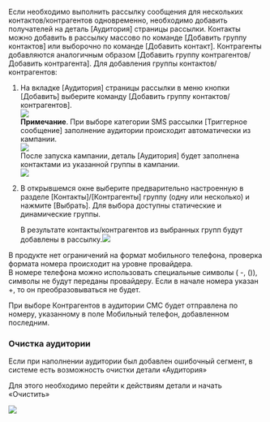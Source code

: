 Если необходимо выполнить рассылку сообщения для нескольких контактов/контрагентов одновременно, необходимо добавить получателей на деталь [Аудитория] страницы рассылки. Контакты можно добавить в рассылку массово по команде [Добавить группу контактов] или выборочно по команде [Добавить контакт]. Контрагенты добавляются аналогичным образом [Добавить группу контрагентов/Добавить контрагента]. Для добавления группы контактов/контрагентов:

1. На вкладке [Аудитория] страницы рассылки в меню кнопки [Добавить] выберите команду [Добавить группу контактов/контрагентов].  
    ![](https://samarasoft.com/wp-content/uploads/2018/03/%D0%90%D1%83%D0%B4%D0%B8%D1%82%D0%BE%D1%80%D0%B8%D1%8F-%D1%80%D0%B0%D1%81%D1%81%D1%8B%D0%BB%D0%BA%D0%B81.png)  
    **Примечание**. При выборе категории SMS рассылки [Триггерное сообщение] заполнение аудитории происходит автоматически из кампании.  
    ![](https://samarasoft.com/wp-content/uploads/2018/03/%D0%90%D1%83%D0%B4%D0%B8%D1%82%D0%BE%D1%80%D0%B8%D1%8F-%D1%80%D0%B0%D1%81%D1%81%D1%8B%D0%BB%D0%BA%D0%B82.png)  
    После запуска кампании, деталь [Аудитория] будет заполнена контактами из указанной группы в кампании.  
    ![](https://samarasoft.com/wp-content/uploads/2018/03/%D0%90%D1%83%D0%B4%D0%B8%D1%82%D0%BE%D1%80%D0%B8%D1%8F-%D1%80%D0%B0%D1%81%D1%81%D1%8B%D0%BB%D0%BA%D0%B83.png)
2. В открывшемся окне выберите предварительно настроенную в разделе [Контакты]/[Контрагенты] группу (одну или несколько) и нажмите [Выбрать]. Для выбора доступны статические и динамические группы.  
      
    В результате контакты/контрагентов из выбранных групп будут добавлены в рассылку.![](https://samarasoft.com/wp-content/uploads/2018/03/%D0%90%D1%83%D0%B4%D0%B8%D1%82%D0%BE%D1%80%D0%B8%D1%8F-%D1%80%D0%B0%D1%81%D1%81%D1%8B%D0%BB%D0%BA%D0%B84.png)

В продукте нет ограничений на формат мобильного телефона, проверка формата номера происходит на уровне провайдера.  
В номере телефона можно использовать специальные символы ( -, ()), символы не будут переданы провайдеру. Если в начале номера указан +, то он преобразовываться не будет.

При выборе Контрагентов в аудитории СМС будет отправлена по номеру, указанному в поле Мобильный телефон, добавленном последним.

### Очистка аудитории[](https://samarasoft.com/docs/sms-sender/sms-distribution/adding-audience-to-bulk/#%D0%BE%D1%87%D0%B8%D1%81%D1%82%D0%BA%D0%B0-%D0%B0%D1%83%D0%B4%D0%B8%D1%82%D0%BE%D1%80%D0%B8%D0%B8)

Если при наполнении аудитории был добавлен ошибочный сегмент, в системе есть возможность очистки детали «Аудитория»

Для этого необходимо перейти к действиям детали и начать «Очистить»

![](https://samarasoft.com/wp-content/uploads/2018/03/%D0%90%D1%83%D0%B4%D0%B8%D1%82%D0%BE%D1%80%D0%B8%D1%8F-%D1%80%D0%B0%D1%81%D1%81%D1%8B%D0%BB%D0%BA%D0%B85.png)